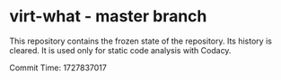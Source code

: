 # virt-what - master branch

This repository contains the frozen state of the repository.
Its history is cleared. It is used only for static code
analysis with Codacy.

Commit Time: 1727837017